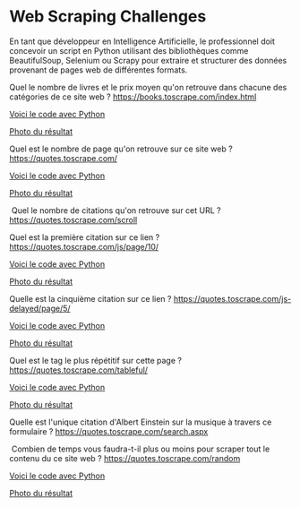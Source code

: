 # Web Scraping Challenges
En tant que développeur en Intelligence Artificielle, le professionnel doit concevoir un script en Python utilisant des bibliothèques comme BeautifulSoup, Selenium ou Scrapy pour extraire et structurer des données provenant de pages web de différentes formats.

Quel le nombre de livres et le prix moyen qu'on retrouve dans chacune des catégories de ce site web ? https://books.toscrape.com/index.html

[Voici le code avec Python ](catégorie.py)

[Photo du résultat ](prix-moyen.png)

Quel est le nombre de page qu'on retrouve sur ce site web ? https://quotes.toscrape.com/

[Voici le code avec Python ](nbre-page.py)

[Photo du résultat](nbre-page.png)

​
Quel le nombre de citations qu'on retrouve sur cet URL ? https://quotes.toscrape.com/scroll
​


Quel est la première citation sur ce lien ? https://quotes.toscrape.com/js/page/10/

[Voici le code avec Python ](Prem-citation.py)

[Photo du résultat](Prem-ciation.png)

Quelle est la cinquième citation sur ce lien ? https://quotes.toscrape.com/js-delayed/page/5/

​[Voici le code avec Python ](cinquième-citation.py)

[Photo du résultat](cinquième-ciation.png)

Quel est le tag le plus répétitif sur cette page ? https://quotes.toscrape.com/tableful/

​[Voici le code avec Python ](tag.py)

[Photo du résultat](tag.png)

Quelle est l'unique citation d'Albert Einstein sur la musique à travers ce formulaire ? https://quotes.toscrape.com/search.aspx


​
Combien de temps vous faudra-t-il plus ou moins pour scraper tout le contenu du ce site web ? https://quotes.toscrape.com/random

​[Voici le code avec Python ](temps.py)

[Photo du résultat](temps.png)
